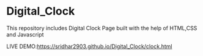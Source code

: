 # Digital_Clock
This repository includes Digital Clock Page built with the help of HTML,CSS and Javascript

LIVE DEMO:https://sridhar2903.github.io/Digital_Clock/clock.html
